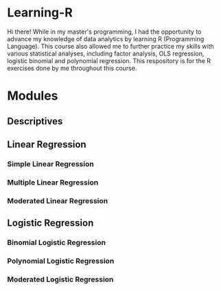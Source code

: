 # Learning-R
Hi there! While in my master's programming, I had the opportunity to advance my knowledge of data analytics by learning R (Programming Language). This course also allowed me to further practice my skills with various statistical analyses, including factor analysis, OLS regression, logistic binomial and polynomial regression. This respository is for the R exercises done by me throughout this course.
# Modules
## Descriptives

## Linear Regression
### Simple Linear Regression

### Multiple Linear Regression

### Moderated Linear Regression

## Logistic Regression
### Binomial Logistic Regression

### Polynomial Logistic Regression

### Moderated Logistic Regression
